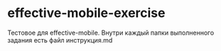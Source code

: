 # effective-mobile-exercise
Тестовое для effective-mobile.
Внутри каждый папки выполненного задания есть файл инструкция.md
